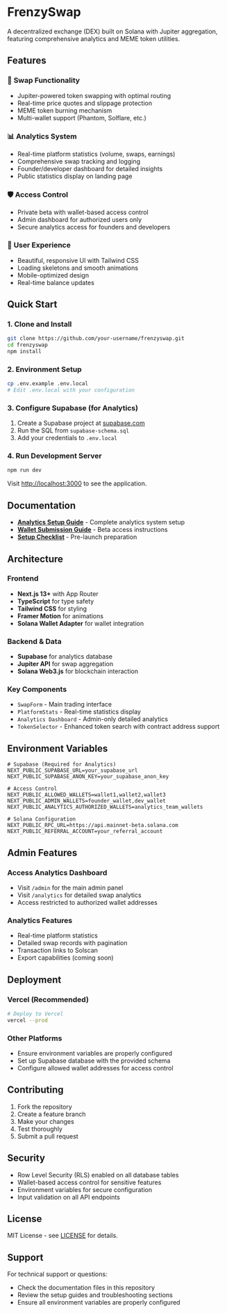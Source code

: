 # FrenzySwap

A decentralized exchange (DEX) built on Solana with Jupiter aggregation, featuring comprehensive analytics and MEME token utilities.

## Features

### 🔄 **Swap Functionality**
- Jupiter-powered token swapping with optimal routing
- Real-time price quotes and slippage protection
- MEME token burning mechanism
- Multi-wallet support (Phantom, Solflare, etc.)

### 📊 **Analytics System**
- Real-time platform statistics (volume, swaps, earnings)
- Comprehensive swap tracking and logging
- Founder/developer dashboard for detailed insights
- Public statistics display on landing page

### 🛡️ **Access Control**
- Private beta with wallet-based access control
- Admin dashboard for authorized users only
- Secure analytics access for founders and developers

### 🎨 **User Experience**
- Beautiful, responsive UI with Tailwind CSS
- Loading skeletons and smooth animations
- Mobile-optimized design
- Real-time balance updates

## Quick Start

### 1. Clone and Install
```bash
git clone https://github.com/your-username/frenzyswap.git
cd frenzyswap
npm install
```

### 2. Environment Setup
```bash
cp .env.example .env.local
# Edit .env.local with your configuration
```

### 3. Configure Supabase (for Analytics)
1. Create a Supabase project at [supabase.com](https://supabase.com)
2. Run the SQL from `supabase-schema.sql`
3. Add your credentials to `.env.local`

### 4. Run Development Server
```bash
npm run dev
```

Visit [http://localhost:3000](http://localhost:3000) to see the application.

## Documentation

- **[Analytics Setup Guide](./ANALYTICS_SETUP.md)** - Complete analytics system setup
- **[Wallet Submission Guide](./WALLET_SUBMISSION_GUIDE.md)** - Beta access instructions
- **[Setup Checklist](./SETUP_CHECKLIST.md)** - Pre-launch preparation

## Architecture

### Frontend
- **Next.js 13+** with App Router
- **TypeScript** for type safety
- **Tailwind CSS** for styling
- **Framer Motion** for animations
- **Solana Wallet Adapter** for wallet integration

### Backend & Data
- **Supabase** for analytics database
- **Jupiter API** for swap aggregation
- **Solana Web3.js** for blockchain interaction

### Key Components
- `SwapForm` - Main trading interface
- `PlatformStats` - Real-time statistics display
- `Analytics Dashboard` - Admin-only detailed analytics
- `TokenSelector` - Enhanced token search with contract address support

## Environment Variables

```env
# Supabase (Required for Analytics)
NEXT_PUBLIC_SUPABASE_URL=your_supabase_url
NEXT_PUBLIC_SUPABASE_ANON_KEY=your_supabase_anon_key

# Access Control
NEXT_PUBLIC_ALLOWED_WALLETS=wallet1,wallet2,wallet3
NEXT_PUBLIC_ADMIN_WALLETS=founder_wallet,dev_wallet
NEXT_PUBLIC_ANALYTICS_AUTHORIZED_WALLETS=analytics_team_wallets

# Solana Configuration
NEXT_PUBLIC_RPC_URL=https://api.mainnet-beta.solana.com
NEXT_PUBLIC_REFERRAL_ACCOUNT=your_referral_account
```

## Admin Features

### Access Analytics Dashboard
- Visit `/admin` for the main admin panel
- Visit `/analytics` for detailed swap analytics
- Access restricted to authorized wallet addresses

### Analytics Features
- Real-time platform statistics
- Detailed swap records with pagination
- Transaction links to Solscan
- Export capabilities (coming soon)

## Deployment

### Vercel (Recommended)
```bash
# Deploy to Vercel
vercel --prod
```

### Other Platforms
- Ensure environment variables are properly configured
- Set up Supabase database with the provided schema
- Configure allowed wallet addresses for access control

## Contributing

1. Fork the repository
2. Create a feature branch
3. Make your changes
4. Test thoroughly
5. Submit a pull request

## Security

- Row Level Security (RLS) enabled on all database tables
- Wallet-based access control for sensitive features
- Environment variables for secure configuration
- Input validation on all API endpoints

## License

MIT License - see [LICENSE](./LICENSE) for details.

## Support

For technical support or questions:
- Check the documentation files in this repository
- Review the setup guides and troubleshooting sections
- Ensure all environment variables are properly configured
